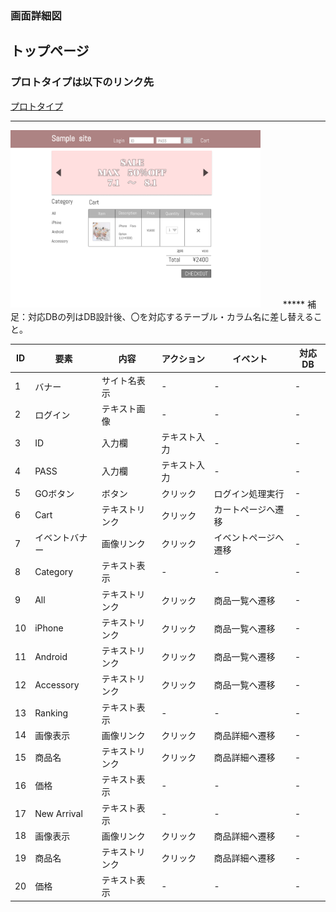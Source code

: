 ### 画面詳細図
## トップページ
### プロトタイプは以下のリンク先
[プロトタイプ](https://www.figma.com/file/p1pjGVsRkg1EWhH60j8G60/Untitled?node-id=1%3A2)
*****

<img src="../img/cart1.png" width="400"> 
　　
*****
補足：対応DBの列はDB設計後、〇を対応するテーブル・カラム名に差し替えること。

| ID | 要素 | 内容 | アクション | イベント | 対応DB |
|----|------|------|----------|----------|-------|
|1   |バナー|サイト名表示|-    |-         |-      |
|2   |ログイン|テキスト画像|-    |-        |-      |
|3   |ID|入力欄|テキスト入力|-        |-      |
|4   |PASS|入力欄|テキスト入力|-        |-      |
|5   |GOボタン|ボタン|クリック|ログイン処理実行|-      |
|6   |Cart|テキストリンク|クリック|カートページへ遷移|-      |
|7   |イベントバナー|画像リンク|クリック|イベントページへ遷移|-      |
|8   |Category|テキスト表示|-    |-        |-      |
|9   |All|テキストリンク|クリック|商品一覧へ遷移|-      |
|10  |iPhone|テキストリンク|クリック|商品一覧へ遷移|-      |
|11  |Android|テキストリンク|クリック|商品一覧へ遷移|-      |
|12  |Accessory|テキストリンク|クリック|商品一覧へ遷移|-      |
|13  |Ranking|テキスト表示|-    |-        |-      |
|14  |画像表示|画像リンク|クリック|商品詳細へ遷移|-      |
|15  |商品名|テキストリンク|クリック|商品詳細へ遷移|-      |
|16  |価格|テキスト表示|-    |-        |-      |
|17  |New Arrival|テキスト表示|-    |-        |-      |
|18  |画像表示|画像リンク|クリック|商品詳細へ遷移|-      |
|19  |商品名|テキストリンク|クリック|商品詳細へ遷移|-      |
|20  |価格|テキスト表示|-    |-        |-      |


